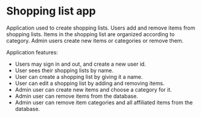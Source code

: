 # Shopping list app

Application used to create shopping lists. Users add and remove items from shopping lists.
Items in the shopping list are organized according to category. Admin users create new 
items or categories or remove them. 

Application features:
* Users may sign in and out, and create a new user id.
* User sees their shopping lists by name.
* User can create a shopping list by giving it a name.
* User can edit a shopping list by adding and removing items.
* Admin user can create new items and choose a category for it.
* Admin user can remove items from the database.
* Admin user can remove item categories and all affiliated items from the database. 
